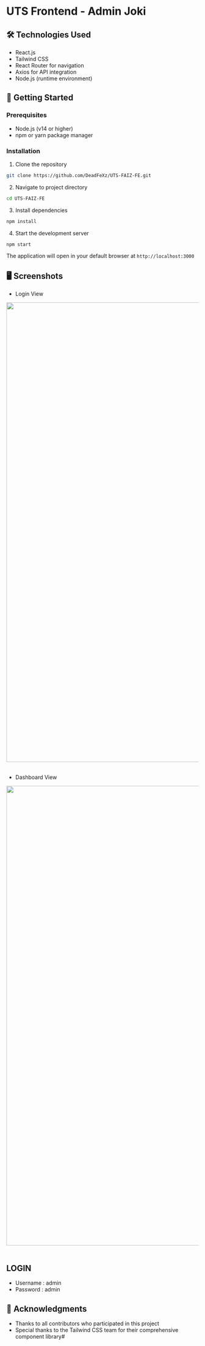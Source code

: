 # UTS Frontend - Admin Joki

## 🛠 Technologies Used
- React.js
- Tailwind CSS
- React Router for navigation
- Axios for API integration
- Node.js (runtime environment)

## 🚦 Getting Started

### Prerequisites
- Node.js (v14 or higher)
- npm or yarn package manager

### Installation
1. Clone the repository
```bash
git clone https://github.com/DeadFeXz/UTS-FAIZ-FE.git
```

2. Navigate to project directory
```bash
cd UTS-FAIZ-FE
```

3. Install dependencies
```bash
npm install
```

4. Start the development server
```bash
npm start
```

The application will open in your default browser at `http://localhost:3000`

## 🖥 Screenshots
- Login View
<div align="center">
  <img src="https://i.ibb.co.com/Wsx16Zy/image.png" alt="Login" width="1200"/>
</div> <br>

- Dashboard View
<div align="center">
  <img src="https://i.ibb.co.com/qDd7Hdy/image.png" alt="Dashboard" width="1200"/>
</div> <br>

## LOGIN
- Username : admin
- Password : admin

## 🤝 Acknowledgments
- Thanks to all contributors who participated in this project
- Special thanks to the Tailwind CSS team for their comprehensive component library#
